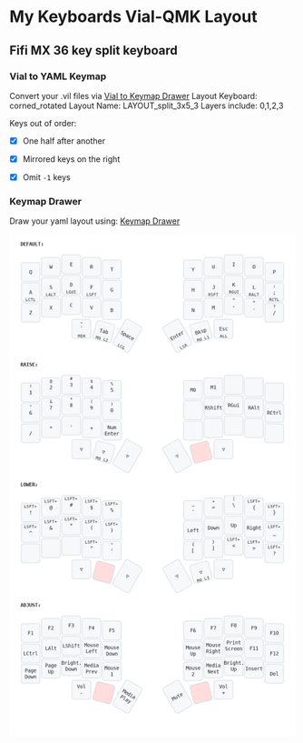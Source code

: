 # My Keyboards Vial-QMK Layout

## Fifi MX 36 key split keyboard


### Vial to YAML Keymap

Convert your .vil files via [Vial to Keymap Drawer](https://yal-tools.github.io/vial-to-keymap-drawer)
Layout Keyboard: corned_rotated
Layout Name: LAYOUT_split_3x5_3
Layers include: 0,1,2,3

Keys out of order:
- [x] One half after another
- [x] Mirrored keys on the right
- [x] Omit `-1` keys


### Keymap Drawer
Draw your yaml layout using: [Keymap Drawer](https://keymap-drawer.streamlit.app/)

![Fifi MX](./fifi-mx-layout.png)

